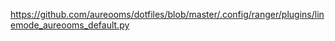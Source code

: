 https://github.com/aureooms/dotfiles/blob/master/.config/ranger/plugins/linemode_aureooms_default.py
